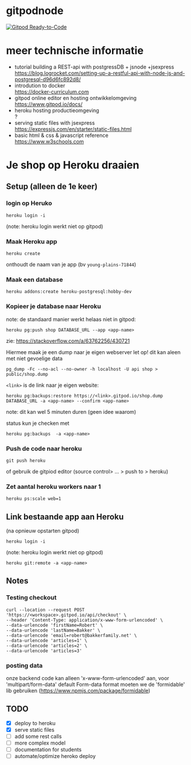 # gitpodnode

[![Gitpod Ready-to-Code](https://img.shields.io/badge/Gitpod-ready--to--code-blue?logo=gitpod)](https://gitpod.io/#https://github.com/Notalifeform/gitpodnode)

# meer technische informatie
* tutorial building a REST-api with postgressDB + jsnode +jsexpress\
https://blog.logrocket.com/setting-up-a-restful-api-with-node-js-and-postgresql-d96d6fc892d8/
* introdution to docker\
https://docker-curriculum.com
* gitpod online editor en hosting ontwikkelomgeving\
https://www.gitpod.io/docs/
* heroku hosting productieomgeving\
?
* serving static files with jsexpress\
https://expressjs.com/en/starter/static-files.html
* basic html & css & javascript reference\
https://www.w3schools.com


# Je shop op Heroku draaien

## Setup (alleen de 1e keer)

### login op Heruko

```
heroku login -i
```

(note: heroku login werkt niet op gitpod) 

### Maak Heroku app

```
heroku create
```

onthoudt de naam van je app (bv `young-plains-71844`)

### Maak een database

```
heroku addons:create heroku-postgresql:hobby-dev
```

### Kopieer je database naar Heroku

note: de standaard manier werkt helaas niet in gitpod:

```
heroku pg:push shop DATABASE_URL --app <app-name>
```
zie: https://stackoverflow.com/a/63762256/430721


Hiermee maak je een dump naar je eigen webserver 
let op! dit kan aleen met niet gevoelige data

```
pg_dump -Fc --no-acl --no-owner -h localhost -U api shop > public/shop.dump
```

`<link>` is de link naar je eigen website:

```
heroku pg:backups:restore https://<link>.gitpod.io/shop.dump DATABASE_URL -a <app-name> --confirm <app-name>
```

note: dit kan wel 5 minuten duren (geen idee waarom)

status kun je checken met

```
heroku pg:backups  -a <app-name>
```

### Push de code naar heroku

```
git push heroku
```

 of gebruik de gitpiod editor (source control> ... > push to > heroku)

### Zet aantal heroku workers naar 1

```
heroku ps:scale web=1
```

## Link bestaande app aan Heroku
(na opnieuw opstarten gitpod)

```
heroku login -i
```

(note: heroku login werkt niet op gitpod) 

```
heroku git:remote -a <app-name>
```

## Notes

### Testing checkout

```
curl --location --request POST 'https://<workspace>.gitpod.io/api/checkout' \
--header 'Content-Type: application/x-www-form-urlencoded' \
--data-urlencode 'firstName=Robert' \
--data-urlencode 'lastName=Bakker' \
--data-urlencode 'email=robert@bakkerfamily.net' \
--data-urlencode 'articles=1' \
--data-urlencode 'articles=2' \
--data-urlencode 'articles=3'
```
### posting data 

onze backend code kan alleen 'x-www-form-urlencoded' aan, voor 'multipart/form-data' default Form-data format moeten we de 'formidable' lib gebruiken 
(https://www.npmjs.com/package/formidable)

## TODO

- [X] deploy to heroku
- [X] serve static files
- [ ] add some rest calls
- [ ] more complex model
- [ ] documentation for students
- [ ] automate/optimize heroko deploy
